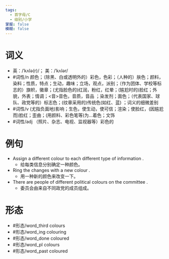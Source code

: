 ```yaml
---
tags:
  - 首字母/C
  - 级别/小学
掌握: false
模糊: false
---
```

# 词义
- 英：/ˈkʌlə(r)/； 美：/ˈkʌlər/
- #词性/n  颜色；（除黑、白或透明外的）彩色，色彩；（人种的）肤色；颜料，染料；性质，特点；生动，趣味；立场，观点，派别；（作为团体、学校等标志的）旗帜，徽章；(尤指脸色的)红润，粉红，红晕；(尴尬时的)脸红；外貌，外表；情调；<音>音色，音质，音品 ；染发剂；面色；（代表国家、球队、政党等的）标志色；(纹章采用的)传统色(如红、蓝) ；词义的细微差别 
- #词性/v  (尤指负面地)影响；生色，使生动，使可信；渲染；使脸红，(因尴尬而)脸红；歪曲；(用颜料、彩色笔等)为…着色；文饰
- #词性/adj  （照片、杂志、电视、监视器等）彩色的
# 例句
- Assign a different colour to each different type of information .
	- 给每类信息分别确定一种颜色。
- Ring the changes with a new colour .
	- 用一种新的颜色来改变一下。
- There are people of different political colours on the committee .
	- 委员会由来自不同政党的成员组成。
# 形态
- #形态/word_third colours
- #形态/word_ing colouring
- #形态/word_done coloured
- #形态/word_pl colours
- #形态/word_past coloured
